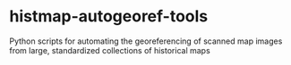 # histmap-autogeoref-tools
Python scripts for automating the georeferencing of scanned map images from large, standardized collections of historical maps
